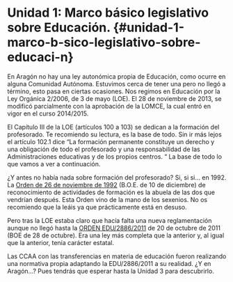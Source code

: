 # Unidad 1: Marco básico legislativo sobre Educación. {#unidad-1-marco-b-sico-legislativo-sobre-educaci-n}

En Aragón no hay una ley autonómica propia de Educación, como ocurre en alguna Comunidad Autónoma. Estuvimos cerca de tener una pero no llegó a término, esto pasa en ciertas ocasiones. Nos regimos en Educación por la  Ley Orgánica 2/2006, de 3 de mayo (LOE).​ El 28 de noviembre de 2013, se modificó parcialmente con la aprobación de la LOMCE, la cual entró en vigor en el curso 2014/2015.

El Capítulo III de la LOE (artículos 100 a 103) se dedican a la formación del profesorado. Te recomiendo su lectura, es la base de todo. Sin ir más lejos el artículo 102.1 dice “La formación permanente constituye un derecho y una obligación de todo el profesorado y una responsabilidad de las Administraciones educativas y de los propios centros. “ La base de todo lo que vamos a ver a continuación.

¿Y antes no había nada sobre formación del profesorado? Si, si si… en 1992\. La  [Orden de 26 de noviembre de 1992](https://www.google.com/url?q=https://www.boe.es/boe/dias/1992/12/10/pdfs/A41760-41765.pdf&sa=D&ust=1511515248776000&usg=AFQjCNExCcdnf1BhicrwhpTTOgofhyQTVg) (B.O.E. de 10 de diciembre) de reconocimiento de actividades de formación es la abuela de las dos que vendrían después. Esta Orden vino de la mano de los sexenios. No os recomiendo que la leáis ya que prácticamente está en desuso.

Pero tras la LOE estaba claro que hacía falta una nueva reglamentación aunque no llegó hasta la [ORDEN EDU/2886/2011](https://www.google.com/url?q=https://www.boe.es/boe/dias/2011/10/28/pdfs/BOE-A-2011-16923.pdf&sa=D&ust=1511515248776000&usg=AFQjCNEOuce7-XywJBS1e1uG5qb9-Wb_Sg) de 20 de octubre de 2011 (BOE de 28 de octubre). Era una ley más completa que la anterior y, al igual que la anterior, tenía carácter estatal.

Las CCAA con las transferencias en materia de educación fueron realizando una normativa propia adaptando la EDU/2886/2011 a su realidad. ¿Y en Aragón…? Pues tendrás que esperar hasta la Unidad 3 para descubrirlo.